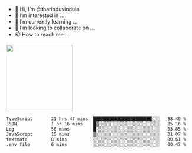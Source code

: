 - 👋 Hi, I’m @tharinduvindula
- 👀 I’m interested in ...
- 🌱 I’m currently learning ...
- 💞️ I’m looking to collaborate on ...
- 📫 How to reach me ...

<!---
tharinduvindula/tharinduvindula is a ✨ special ✨ repository because its `README.md` (this file) appears on your GitHub profile.
You can click the Preview link to take a look at your changes.
--->

<img height="180em" src="https://github-readme-stats.vercel.app/api?username=tharinduvindula&show_icons=true&hide_border=false&&count_private=true&include_all_commits=true" />


<!--START_SECTION:waka-->

```text
TypeScript       21 hrs 47 mins  ██████████████████████░░░   88.40 %
JSON             1 hr 16 mins    █▒░░░░░░░░░░░░░░░░░░░░░░░   05.16 %
Log              56 mins         █░░░░░░░░░░░░░░░░░░░░░░░░   03.85 %
JavaScript       15 mins         ▒░░░░░░░░░░░░░░░░░░░░░░░░   01.07 %
textmate         8 mins          ░░░░░░░░░░░░░░░░░░░░░░░░░   00.61 %
.env file        6 mins          ░░░░░░░░░░░░░░░░░░░░░░░░░   00.47 %
```

<!--END_SECTION:waka-->
